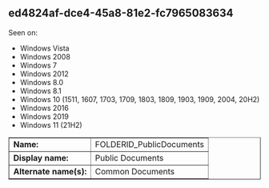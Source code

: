 ## ed4824af-dce4-45a8-81e2-fc7965083634

Seen on:
* Windows Vista
* Windows 2008
* Windows 7
* Windows 2012
* Windows 8.0
* Windows 8.1
* Windows 10 (1511, 1607, 1703, 1709, 1803, 1809, 1903, 1909, 2004, 20H2)
* Windows 2016
* Windows 2019
* Windows 11 (21H2)

<table border="1" class="docutils">
  <tbody>
    <tr>
      <td><b>Name:</b></td>
      <td>FOLDERID_PublicDocuments</td>
    </tr>
    <tr>
      <td><b>Display name:</b></td>
      <td>Public Documents</td>
    </tr>
    <tr>
      <td><b>Alternate name(s):</b></td>
      <td>Common Documents</td>
    </tr>
  </tbody>
</table>

